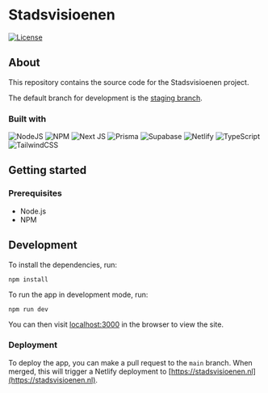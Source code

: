 # Stadsvisioenen

[![License](https://img.shields.io/badge/License-BSD%203--Clause-blue.svg)](https://opensource.org/licenses/BSD-3-Clause)

## About

This repository contains the source code for the Stadsvisioenen project.

The default branch for development is the [staging branch](https://github.com/jorritvanderheide/stadsvisioenen/tree/staging).

### Built with

![NodeJS](https://img.shields.io/badge/node.js-6DA55F?style=for-the-badge&logo=node.js&logoColor=white) ![NPM](https://img.shields.io/badge/NPM-%23CB3837.svg?style=for-the-badge&logo=npm&logoColor=white) ![Next JS](https://img.shields.io/badge/Next-black?style=for-the-badge&logo=next.js&logoColor=white) ![Prisma](https://img.shields.io/badge/Prisma-3982CE?style=for-the-badge&logo=Prisma&logoColor=white) ![Supabase](https://img.shields.io/badge/Supabase-3ECF8E?style=for-the-badge&logo=supabase&logoColor=white) ![Netlify](https://img.shields.io/badge/netlify-%23000000.svg?style=for-the-badge&logo=netlify&logoColor=#00C7B7) ![TypeScript](https://img.shields.io/badge/typescript-%23007ACC.svg?style=for-the-badge&logo=typescript&logoColor=white) ![TailwindCSS](https://img.shields.io/badge/tailwindcss-%2338B2AC.svg?style=for-the-badge&logo=tailwind-css&logoColor=white)

## Getting started

### Prerequisites

- Node.js
- NPM

## Development

To install the dependencies, run:

```shell
npm install
```

To run the app in development mode, run:

```shell
npm run dev
```

You can then visit [localhost:3000](http://localhost:3000) in the browser to view the site.

### Deployment

To deploy the app, you can make a pull request to the `main` branch. When merged, this will trigger a Netlify deployment to [https://stadsvisioenen.nl](https://stadsvisioenen.nl).
